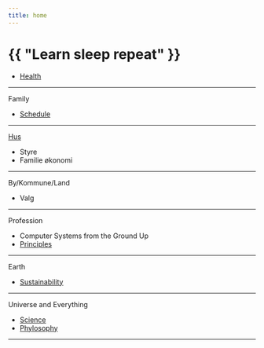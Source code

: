```yaml
---
title: home
---
```

# {{ "Learn sleep repeat" }}

* [Health](/2024/07/11/yoga.html)

---

Family
* [Schedule](https://github.com/streamcode9/os/blob/main/README.md)

---

[Hus](/2025/01/28/hus.html)
* Styre
* Familie økonomi

---

By/Kommune/Land
* Valg

---

Profession
* Computer Systems from the Ground Up
* [Principles](https://github.com/streamcode9/software-design/blob/master/README.md)

---

Earth
* [Sustainability](https://en.wikipedia.org/wiki/Sustainability)

---

Universe and Everything
* [Science](/2024/01/02/science.html)
* [Phylosophy](/2024/01/04/phylosophy.html)

---
